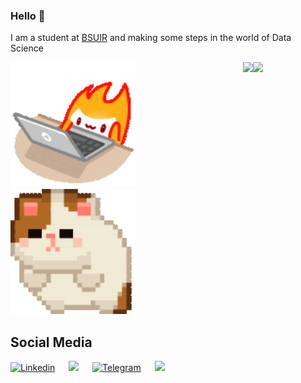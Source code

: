 ### Hello 🐣
I am a student at [BSUIR](https://www.bsuir.by/) and making some steps in the world of Data Science
<div r style="display: inline-block; justify-content: space-evenly;">
<img align="right" src="https://github-readme-stats.vercel.app/api/top-langs/?username=kremenevskiy&langs_count=6&hide=javascript,css&theme=dark">
<img style="float: right;" src="https://github-readme-stats.vercel.app/api?username=kremenevskiy&count_private=true&show_icons=true&theme=dark&hide_title=true">
<div style="justify-content: space-evenly;">
  <img src="https://github.com/kremenevskiy/kremenevskiy/blob/master/Flame.gif?raw=true" width="200"">
  <img src="https://github.com/kremenevskiy/kremenevskiy/blob/master/hamster.gif?raw=true" width="200"">
</div>
</div>
<br />



## Social Media
[![Linkedin](https://img.shields.io/badge/LinkedIn-0077B5?style=for-the-badge&logo=linkedin&logoColor=white)](https://www.linkedin.com/in/kremeneuski/) &emsp;
[![](https://img.shields.io/badge/Gmail-D14836?style=for-the-badge&logo=gmail&logoColor=white)](mailto:kremeneuski@gmail.com) &emsp;
[![Telegram](https://img.shields.io/badge/Telegram-2CA5E0?style=for-the-badge&logo=telegram&logoColor=white)](https://t.me/kremenevskiy) &emsp;
[![](https://img.shields.io/badge/Kaggle-00599C?style=for-the-badge&logo=kaggle&logoColor=white)](https://www.kaggle.com/kremenevskiy/) &emsp;